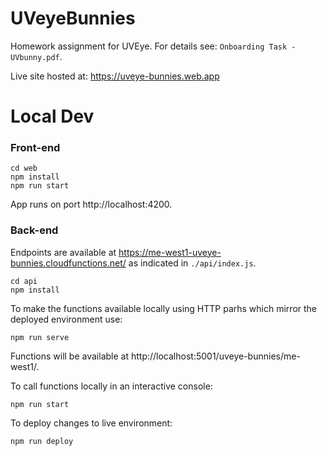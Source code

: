 # UVeyeBunnies
Homework assignment for UVEye. For details see: `Onboarding Task - UVbunny.pdf`.

Live site hosted at: https://uveye-bunnies.web.app

# Local Dev
### Front-end
```
cd web
npm install
npm run start
```

App runs on port http://localhost:4200.

### Back-end
Endpoints are available at https://me-west1-uveye-bunnies.cloudfunctions.net/<functionName> as indicated in `./api/index.js`.

```
cd api
npm install
```

To make the functions available locally using HTTP parhs which mirror the deployed environment use:
```
npm run serve
```
Functions will be available at http://localhost:5001/uveye-bunnies/me-west1/<functionName>.

To call functions locally in an interactive console:
```
npm run start
```

To deploy changes to live environment:
```
npm run deploy
```
